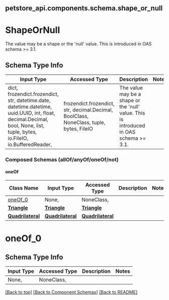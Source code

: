 <a name="top"></a>
## petstore_api.components.schema.shape_or_null
# ShapeOrNull

The value may be a shape or the 'null' value. This is introduced in OAS schema >= 3.1.

## Schema Type Info
Input Type | Accessed Type | Description | Notes
------------ | ------------- | ------------- | -------------
dict, frozendict.frozendict, str, datetime.date, datetime.datetime, uuid.UUID, int, float, decimal.Decimal, bool, None, list, tuple, bytes, io.FileIO, io.BufferedReader,  | frozendict.frozendict, str, decimal.Decimal, BoolClass, NoneClass, tuple, bytes, FileIO | The value may be a shape or the &#x27;null&#x27; value. This is introduced in OAS schema &gt;&#x3D; 3.1. |

### Composed Schemas (allOf/anyOf/oneOf/not)
#### oneOf
Class Name | Input Type | Accessed Type | Description | Notes
------------- | ------------- | ------------- | ------------- | -------------
[oneOf_0](#oneOf_0) | None,  | NoneClass,  |  |
[**Triangle**](triangle.Triangle.md) | [**Triangle**](triangle.Triangle.md) | [**Triangle**](triangle.Triangle.md) |  |
[**Quadrilateral**](quadrilateral.Quadrilateral.md) | [**Quadrilateral**](quadrilateral.Quadrilateral.md) | [**Quadrilateral**](quadrilateral.Quadrilateral.md) |  |

# oneOf_0

## Schema Type Info
Input Type | Accessed Type | Description | Notes
------------ | ------------- | ------------- | -------------
None,  | NoneClass,  |  |

[[Back to top]](#top) [[Back to Component Schemas]](../../../README.md#Component-Schemas) [[Back to README]](../../../README.md)